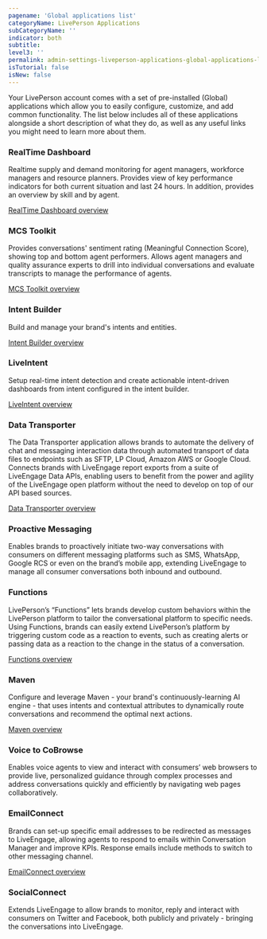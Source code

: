 ```yaml
---
pagename: 'Global applications list'
categoryName: LivePerson Applications
subCategoryName: ''
indicator: both
subtitle:
level3: ''
permalink: admin-settings-liveperson-applications-global-applications-list.html
isTutorial: false
isNew: false
---
```


Your LivePerson account comes with a set of pre-installed (Global) applications which allow you to easily configure, customize, and add common functionality. The list below includes all of these applications alongside a short description of what they do, as well as any useful links you might need to learn more about them.

### RealTime Dashboard

Realtime supply and demand monitoring for agent managers, workforce managers and resource planners. Provides view of key performance indicators for both current situation and last 24 hours. In addition, provides an overview by skill and by agent.

[RealTime Dashboard overview](https://knowledge.liveperson.com/data-reporting-messaging-real-time-data-real-time-messaging-dashboard.html)

### MCS Toolkit

Provides conversations' sentiment rating (Meaningful Connection Score), showing top and bottom agent performers. Allows agent managers and quality assurance experts to drill into individual conversations and evaluate transcripts to manage the performance of agents.

[MCS Toolkit overview](https://knowledge.liveperson.com/data-reporting-meaningful-connection-score-(mcs)-meaningful-connection-score-(mcs)-overview.html)

### Intent Builder

Build and manage your brand's intents and entities.

[Intent Builder overview](https://developers.liveperson.com/intent-builder-overview.html)

### LiveIntent

Setup real-time intent detection and create actionable intent-driven dashboards from intent configured in the intent builder.

[LiveIntent overview](https://knowledge.liveperson.com/ai-bots-automation-liveintent-overview.html)

### Data Transporter

The Data Transporter application allows brands to automate the delivery of chat and messaging interaction data through automated transport of data files to endpoints such as SFTP, LP Cloud, Amazon AWS or Google Cloud. Connects brands with LiveEngage report exports from a suite of LiveEngage Data APIs, enabling users to benefit from the power and agility of the LiveEngage open platform without the need to develop on top of our API based sources.

[Data Transporter overview](https://knowledge.liveperson.com/data-reporting-analytics-data-transporter-user-guide.html)

### Proactive Messaging

Enables brands to proactively initiate two-way conversations with consumers on different messaging platforms such as SMS, WhatsApp, Google RCS or even on the brand’s mobile app, extending LiveEngage to manage all consumer conversations both inbound and outbound.

### Functions

LivePerson’s “Functions” lets brands develop custom behaviors within the LivePerson platform to tailor the conversational platform to specific needs. Using Functions, brands can easily extend LivePerson’s platform by triggering custom code as a reaction to events, such as creating alerts or passing data as a reaction to the change in the status of a conversation.

[Functions overview](https://knowledge.liveperson.com/developer-tools-liveperson-functions.html)

### Maven

Configure and leverage Maven - your brand's continuously-learning AI engine - that uses intents and contextual attributes to dynamically route conversations and recommend the optimal next actions.

[Maven overview](https://knowledge.liveperson.com/ai-bots-automation-maven-overview.html)

### Voice to CoBrowse

Enables voice agents to view and interact with consumers’ web browsers to provide live, personalized guidance through complex processes and address conversations quickly and efficiently by navigating web pages collaboratively.

### EmailConnect

Brands can set-up specific email addresses to be redirected as messages to LiveEngage, allowing agents to respond to emails within Conversation Manager and improve KPIs. Response emails include methods to switch to other messaging channel.

[EmailConnect overview](https://knowledge.liveperson.com/messaging-channels-email-connect.html)

### SocialConnect

Extends LiveEngage to allow brands to monitor, reply and interact with consumers on Twitter and Facebook, both publicly and privately - bringing the conversations into LiveEngage. 
